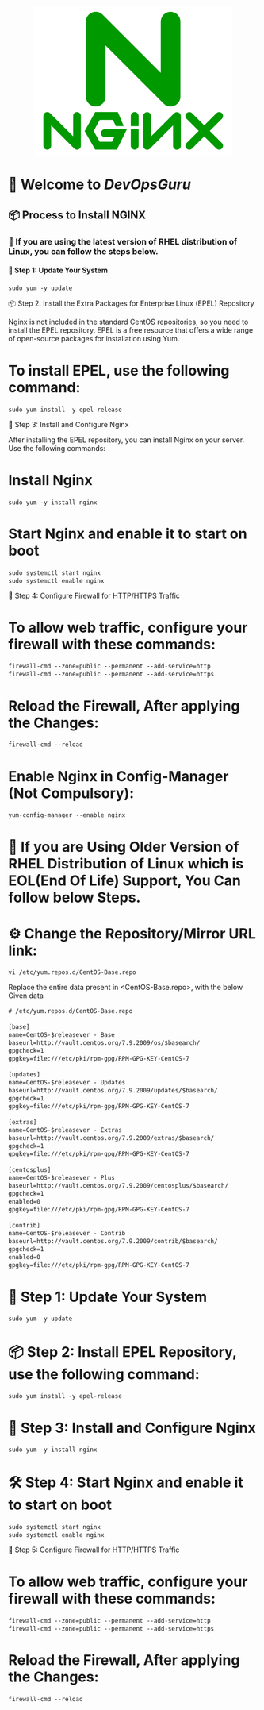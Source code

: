 <p align="center">
  <img src="https://github.com/Cancerian786/Favicon/blob/main/nginx.png" alt="DevOpsGuru Banner">
</p>

<h1>🎉 Welcome to <em>DevOpsGuru</em></h1>

<h2>📦 Process to Install NGINX</h2>

<h3>
    📄 If you are using the latest version of RHEL distribution of Linux, you can follow the steps below.
</h3>

#### 🔄 Step 1: Update Your System

<EOF>

    sudo yum -y update

📦 Step 2: Install the Extra Packages for Enterprise Linux (EPEL) Repository

Nginx is not included in the standard CentOS repositories, so you need to install the EPEL repository. EPEL is a free resource that offers a wide range of open-source packages for installation using Yum.

# To install EPEL, use the following command:

<EOF>

    sudo yum install -y epel-release

🚀 Step 3: Install and Configure Nginx

After installing the EPEL repository, you can install Nginx on your server. Use the following commands:

# Install Nginx

<EOF>

    sudo yum -y install nginx

# Start Nginx and enable it to start on boot

<EOF>

    sudo systemctl start nginx
    sudo systemctl enable nginx

🔐 Step 4: Configure Firewall for HTTP/HTTPS Traffic

# To allow web traffic, configure your firewall with these commands:

<EOF>

    firewall-cmd --zone=public --permanent --add-service=http
    firewall-cmd --zone=public --permanent --add-service=https

# Reload the Firewall, After applying the Changes:

<EOF>

    firewall-cmd --reload

# Enable Nginx in Config-Manager (Not Compulsory):

<EOF>

    yum-config-manager --enable nginx

# 📄 If you are Using Older Version of RHEL Distribution of Linux which is EOL(End Of Life) Support, You Can follow below Steps.

# ⚙️ Change the Repository/Mirror URL link:

<EOF>

    vi /etc/yum.repos.d/CentOS-Base.repo

Replace the entire data present in <CentOS-Base.repo>, with the below Given data

<EOF>

    # /etc/yum.repos.d/CentOS-Base.repo

    [base]
    name=CentOS-$releasever - Base
    baseurl=http://vault.centos.org/7.9.2009/os/$basearch/
    gpgcheck=1
    gpgkey=file:///etc/pki/rpm-gpg/RPM-GPG-KEY-CentOS-7

    [updates]
    name=CentOS-$releasever - Updates
    baseurl=http://vault.centos.org/7.9.2009/updates/$basearch/
    gpgcheck=1
    gpgkey=file:///etc/pki/rpm-gpg/RPM-GPG-KEY-CentOS-7

    [extras]
    name=CentOS-$releasever - Extras
    baseurl=http://vault.centos.org/7.9.2009/extras/$basearch/
    gpgcheck=1
    gpgkey=file:///etc/pki/rpm-gpg/RPM-GPG-KEY-CentOS-7

    [centosplus]
    name=CentOS-$releasever - Plus
    baseurl=http://vault.centos.org/7.9.2009/centosplus/$basearch/
    gpgcheck=1
    enabled=0
    gpgkey=file:///etc/pki/rpm-gpg/RPM-GPG-KEY-CentOS-7

    [contrib]
    name=CentOS-$releasever - Contrib
    baseurl=http://vault.centos.org/7.9.2009/contrib/$basearch/
    gpgcheck=1
    enabled=0
    gpgkey=file:///etc/pki/rpm-gpg/RPM-GPG-KEY-CentOS-7

# 🔄 Step 1: Update Your System

<EOF>

    sudo yum -y update

# 📦 Step 2: Install EPEL Repository, use the following command:

<EOF>

    sudo yum install -y epel-release

# 🚀 Step 3: Install and Configure Nginx

<EOF>

    sudo yum -y install nginx

# 🛠️ Step 4: Start Nginx and enable it to start on boot

<EOF>

    sudo systemctl start nginx
    sudo systemctl enable nginx

🔐 Step 5: Configure Firewall for HTTP/HTTPS Traffic

# To allow web traffic, configure your firewall with these commands:

<EOF>

    firewall-cmd --zone=public --permanent --add-service=http
    firewall-cmd --zone=public --permanent --add-service=https

# Reload the Firewall, After applying the Changes:

<EOF>

    firewall-cmd --reload
